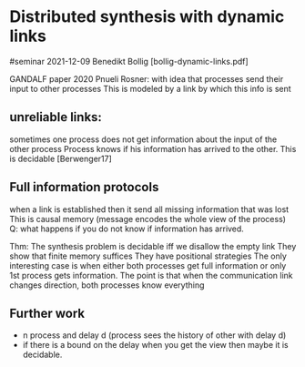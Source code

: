 # Distributed synthesis with dynamic links

#seminar 2021-12-09
Benedikt Bollig
[bollig-dynamic-links.pdf]

GANDALF paper 2020
Pnueli Rosner: with idea that processes send their input to other processes
This is modeled by a link by which this info is sent
## unreliable links: 
sometimes one process does not get information about the input of the other
process
Process knows if his information has arrived to the other. This is decidable
[Berwenger17]

## Full information protocols
when a link is established then it send all missing information that was lost
This is causal memory (message encodes the whole view of the process)
Q: what happens if you do not know if information has arrived.

Thm: The synthesis problem is decidable iff we disallow the empty link
They show that finite memory suffices
They have positional strategies
The only interesting case is when either both processes get full information or
only 1st process gets information. The point is that when the communication link
changes direction, both processes know everything

## Further work
- n process and delay d (process sees the history of other with delay d)
- if there is a bound on the delay when you get the view then maybe it is
  decidable. 

